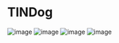 # TINDog
![image](https://user-images.githubusercontent.com/88228790/201007940-df7191cd-4add-4a9d-a367-4f312617d260.png)
![image](https://user-images.githubusercontent.com/88228790/201008001-e98f33e2-d6b6-4660-9aac-b421be86206d.png)
![image](https://user-images.githubusercontent.com/88228790/201008036-a98a3e63-2ce9-4588-a8db-a67c0fd0d4e8.png)
![image](https://user-images.githubusercontent.com/88228790/201008092-9adbca35-e79c-4c53-9655-e1caa86e1e27.png)
